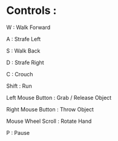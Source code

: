 # Controls :

W : Walk Forward

A : Strafe Left

S : Walk Back

D : Strafe Right

C : Crouch

Shift : Run

Left Mouse Button   : Grab / Release Object

Right Mouse Button  : Throw Object

Mouse Wheel Scroll  : Rotate Hand

P : Pause